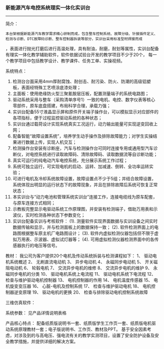 
###  新能源汽车电控系统理实一体化实训台
-----------------------------------------------------------------

简介：

    本台架根据新能源汽车教学需求精心研制而成，包含整车控制系统、故障分级、针接插件定义、检测与诊断、DTC故障码诊断、整车控制器拆装等部分，实训台采用标准型材焊接而成
，表面进行抛光打磨后进行高温处理，具有耐油，耐磨，耐划等属性，实训台配备有理实一体化教学辅助软件，软件依据试验台开发的教学项目不少于20个，
每一个教学项目中包括教学设计、教学课件、任务工单、实操视频。

系统特点：
  1.  检测台台面采用4mm厚耐腐蚀、耐创击、耐污染、防火、防潮的高级铝塑板，表面经特殊工艺喷涂底漆处理；
  2.	主面板：使用绝缘防火型三聚氰胺层压板，配置测量端子的系统电路图；
  3.	驱动系统采用与整车（采购清单序号1）一致的电机、电控、数字仪表等核心零部件，原车底盘搭建，布局科学合理，承载力强；
  4.	实训台配备55寸液晶显示屏和原件开关端子操作台，可以模拟显示对应部件的各项指标，便于过程监控驱动系统的各种状态；
  5.	实训台通过载荷设计实现系统真实工况运行，动力输出能量可实现逆变回收上网；
  6.	配备智能“故障设置系统”，培养学生动手操作及排除故障能力；对学生实操结果进行数据上传，实现人机交互；
  7.	检测操作台安装有诊断座，汽车与检测操作台可同时连接专用或通用型汽车诊断仪，对电控系统进行读取故障码、清除故障码、读取数据流等自诊断功能；
  8.  真实可运行的纯电动汽车电控系统，充分展示系统工作过程；
  9.  系统可独立运行，可实现电机的启动、运转、加减速、倒转、全功率运转实验；
  10. 可进行电机及冷却系统故障设置，故障设置点不少于5组；并结合故障设置，系统体现出明显的运行状态下的故障现象，并且在排除故障后系统可恢复正常状态；
  11. 本实训台与“动力电池和管理系统实训台”连接工作，连接电缆线为原车配套，与原车连接方式相同；
  12. 示教板完整显示电驱动系统工作原理图，并安装有检测端子，借助万用表和示波仪，实时检测各种状态下参数变化；
  13.	实训台配备实训与考核软件：
      (1). 测量软件实现界面数据与实训设备之间实时数据传输和显示，并与检测面板上的数据保持一致；
      (2). 软件检测界面上的电路图根据整车原主机厂电路图设计；
      (3). 软件内虚拟检测仪器包括但不限于虚拟万用表、示波器、虚拟试灯器等；
      (4). 可用虚拟检测仪器检测界面中的各传感器执行的电压等信号。


教材：
  我公司为客户提供20个电机及传动系统拆装与检测课程如下：
      1、	驱动电机系统概述
      2、	无刷直流电动机
      3、	异步电动机
      4、	永磁同步电动机
      5、	开关磁阻电动机
      6、	轮毂电机
      7、	交流异步电机的维修
      8、	交流异步电机的维护
      9、	永磁同步电机的分类
      10、	驱动电机系统上电流程
      11、	驱动电机系统下电流程
      12、	检查与维护驱动电机控制器
      13、	电机控制器的作用
      14、	电机温度传感器
      15、	电机旋变变压器
      16、	心脏-电机及控制系统
      17、	检查与维护驱动电机
      18、	电机控制器逆变原理
      19、	驱动电机的更换
      20、	检查与排除驱动电机控制系统故障

三维仿真软件：

系统参数：
      见产品详情说明表格


产品核心特点：
  配备纸质版说明书一套、纸质版学生工作页一套、纸质版电机驱动系统原理教材一套；电子版说明书、工作页、教材及PPT。
  基于安全因素考虑，对涉及到的与高电压、强电流有关的教学实测项目，设置了安全防护设备及安全教学措施，并提供详细的解决方案。
